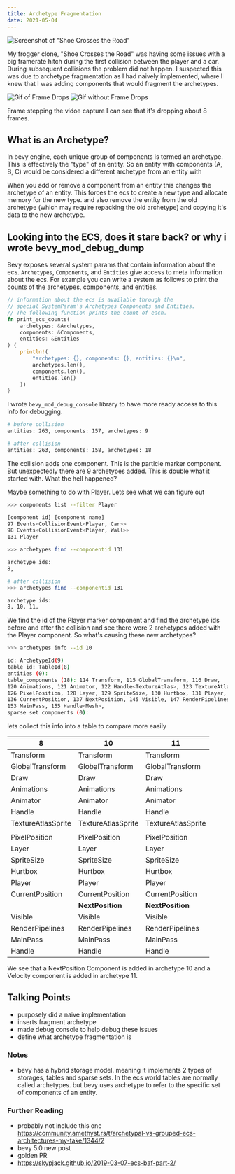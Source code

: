 ```yaml
---
title: Archetype Fragmentation
date: 2021-05-04
---
```

![Screenshot of "Shoe Crosses the Road"](/images/shoe-crosses-the-road.png)

My frogger clone, "Shoe Crosses the Road" was having some issues with a big framerate hitch during the first collision between the player and a car.  During subsequent collisions the problem did not happen.  I suspected this was due to archetype fragmentation as I had naively implemented, where I knew that I was adding components that would fragment the archetypes.

![Gif of Frame Drops](/images/bad-crash-zoomed.gif) ![Gif without Frame Drops](/images/good-crash-zoomed.gif)

Frame stepping the vidoe capture I can see that it's dropping about 8 frames.

## What is an Archetype?

In bevy engine, each unique group of components is termed an archetype.  This is effectively the "type" of an entity.  So an entity with components (A, B, C) would be considered a different archetype from an entity with 

When you add or remove a component from an entity this changes the archetype of an entity.  This forces the ecs to create a new type and allocate memory for the new type.  and also remove the entity from the old archetype (which may require repacking the old archetype) and copying it's data to the new archetype.

## Looking into the ECS, does it stare back? or why i wrote bevy_mod_debug_dump

Bevy exposes several system params that contain information about the ecs. `Archetypes`, `Components`, and `Entities` give access to meta information about the ecs. For example you can write a system as follows to print the counts of the archetypes, components, and entities.

```rust
// information about the ecs is available through the 
// special SystemParam's Archetypes Components and Entities.  
// The following function prints the count of each.
fn print_ecs_counts(
    archetypes: &Archetypes, 
    components: &Components, 
    entities: &Entities
) {
    println!(
        "archetypes: {}, components: {}, entities: {}\n",
        archetypes.len(),
        components.len(),
        entities.len()
    ))
}
```

I wrote `bevy_mod_debug_console` library to have more ready access to this info for debugging.


```bash
# before collision
entities: 263, components: 157, archetypes: 9

# after collision
entities: 263, components: 158, archetypes: 18
```

The collision adds one component.  This is the particle marker component.  But unexpectedly there are 9 archetypes added.  This is double what it started with.  What the hell happened?

Maybe something to do with Player.  Lets see what we can figure out 

```bash
>>> components list --filter Player

[component id] [component name]
97 Events<CollisionEvent<Player, Car>>
98 Events<CollisionEvent<Player, Wall>>
131 Player

>>> archetypes find --componentid 131

archetype ids:
8,

# after collision
>>> archetypes find --componentid 131

archetype ids:
8, 10, 11,
```

We find the id of the Player marker component and find the archetype ids before and after the collision and see there were 2 archetypes added with the Player component.  So what's causing these new archetypes?

```bash
>>> archetypes info --id 10

id: ArchetypeId(9)
table_id: TableId(8)
entities (0):
table_components (18): 114 Transform, 115 GlobalTransform, 116 Draw, 
120 Animations, 121 Animator, 122 Handle<TextureAtlas>, 123 TextureAtlasSprite, 
126 PixelPosition, 128 Layer, 129 SpriteSize, 130 Hurtbox, 131 Player, 
136 CurrentPosition, 137 NextPosition, 145 Visible, 147 RenderPipelines, 
153 MainPass, 155 Handle<Mesh>,
sparse set components (0):
```


lets collect this info into a table to compare more easily


|8  |10  |11 |
|---|---|---|
|Transform|Transform|Transform|
|GlobalTransform|GlobalTransform|GlobalTransform|
|Draw|Draw|Draw|
|Animations|Animations|Animations
|Animator|Animator|Animator
|Handle<TextureAtlas>|Handle<TextureAtlas>|Handle<TextureAtlas>|
|TextureAtlasSprite|TextureAtlasSprite|TextureAtlasSprite|
||||**Velocity**|
|PixelPosition|PixelPosition|PixelPosition|
|Layer|Layer|Layer|
|SpriteSize|SpriteSize|SpriteSize|
|Hurtbox|Hurtbox|Hurtbox|
|Player|Player|Player|
|CurrentPosition|CurrentPosition|CurrentPosition|
||**NextPosition**|**NextPosition**|
|Visible|Visible|Visible|
|RenderPipelines|RenderPipelines|RenderPipelines|
|MainPass|MainPass|MainPass|
|Handle<Mesh>|Handle<Mesh>|Handle<Mesh>|

We see that a NextPosition Component is added in archetype 10 and a Velocity component is added in archetype 11.

## Talking Points
* purposely did a naive implementation
* inserts fragment archetype
* made debug console to help debug these issues
* define what archetype fragmentation is

### Notes
* bevy has a hybrid storage model.  meaning it implements 2 types of storages, tables and sparse sets.  In the ecs world tables are normally called archetypes. but bevy uses archetype to refer to the specific set of components of an entity.

### Further Reading
* probably not include this one https://community.amethyst.rs/t/archetypal-vs-grouped-ecs-architectures-my-take/1344/2
* bevy 5.0 new post
* golden PR
* https://skypjack.github.io/2019-03-07-ecs-baf-part-2/